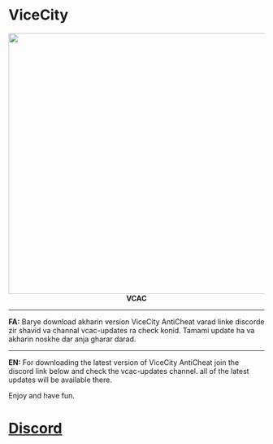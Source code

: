 # ViceCity
<p align="center"><img src="http://uupload.ir/files/suxx_vcac.png" width="512" align="center"><br>
<strong>VCAC</strong></p>

* * * 
<strong>FA:</strong>
Barye download akharin version ViceCity AntiCheat varad linke discorde zir shavid va channal vcac-updates ra check konid.
Tamami update ha va akharin noskhe dar anja gharar darad. 
* * * 
<strong>EN:</strong>
For downloading the latest version of ViceCity AntiCheat join the discord link below and check the vcac-updates channel. 
all of the latest updates will be available there. 

Enjoy and have fun.

# [Discord](https://discord.gg/cpgQqV2)
  
